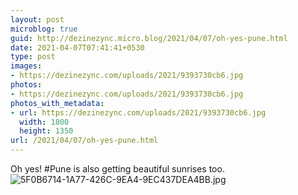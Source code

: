 ```yaml
---
layout: post
microblog: true
guid: http://dezinezync.micro.blog/2021/04/07/oh-yes-pune.html
date: 2021-04-07T07:41:41+0530
type: post
images:
- https://dezinezync.com/uploads/2021/9393730cb6.jpg
photos:
- https://dezinezync.com/uploads/2021/9393730cb6.jpg
photos_with_metadata:
- url: https://dezinezync.com/uploads/2021/9393730cb6.jpg
  width: 1800
  height: 1350
url: /2021/04/07/oh-yes-pune.html
---
```

Oh yes! #Pune is also getting beautiful sunrises too. 
![5F0B6714-1A77-426C-9EA4-9EC437DEA4BB.jpg](https://dezinezync.com/uploads/2021/9393730cb6.jpg)
